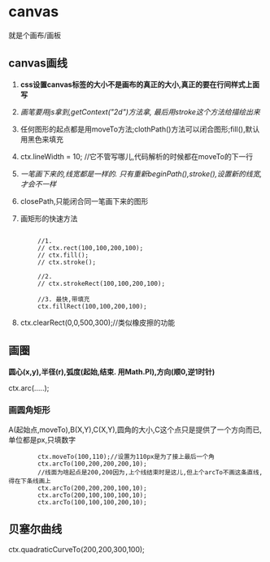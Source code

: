 # canvas

就是个画布/画板

## canvas画线

1. **css设置canvas标签的大小不是画布的真正的大小,真正的要在行间样式上面写**

2. *画笔要用js拿到,getContext("2d")方法拿, 最后用stroke这个方法给描绘出来*

3. 任何图形的起点都是用moveTo方法;clothPath()方法可以闭合图形;fill(),默认用黑色来填充

4. ctx.lineWidth = 10; //它不管写哪儿,代码解析的时候都在moveTo的下一行

5. *一笔画下来的,线宽都是一样的. 只有重新beginPath(),stroke(),设置新的线宽,才会不一样*

6. closePath,只能闭合同一笔画下来的图形

7. 画矩形的快速方法
```

        //1. 
        // ctx.rect(100,100,200,100);
        // ctx.fill();
        // ctx.stroke();

        //2. 
        // ctx.strokeRect(100,100,200,100);
        
        //3. 最快,带填充
        ctx.fillRect(100,100,200,100);
```

8. ctx.clearRect(0,0,500,300);//类似橡皮擦的功能



## 画圈

**圆心(x,y),半径(r),弧度(起始,结束. 用Math.PI),方向(顺0,逆1时针)**

ctx.arc(.....);

### 画圆角矩形

A(起始点,moveTo),B(X,Y),C(X,Y),圆角的大小,C这个点只是提供了一个方向而已,单位都是px,只填数字

```
        ctx.moveTo(100,110);//设置为110px是为了接上最后一个角
        ctx.arcTo(100,200,200,200,10);
        //线面为啥起点是200,200因为,上个线结束时是这儿,但上个arcTo不画这条直线,得在下条线画上
        ctx.arcTo(200,200,200,100,10);
        ctx.arcTo(200,100,100,100,10);
        ctx.arcTo(100,100,100,200,10);
```


## 贝塞尔曲线

ctx.quadraticCurveTo(200,200,300,100);
